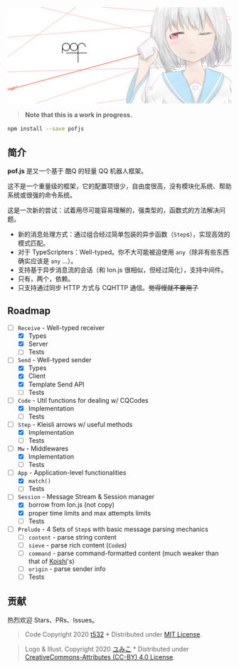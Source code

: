![pof.js](docs/.vuepress/public/header.jpg)

> **Note that this is a work in progress.**

```sh
npm install --save pofjs
```

## 简介

**pof.js** 是又一个基于 酷Q 的轻量 QQ 机器人框架。 

这不是一个重量级的框架，它的配置项很少，自由度很高，没有模块化系统、帮助系统或很强的命令系统。

这是一次新的尝试：试着用尽可能容易理解的，强类型的，函数式的方法解决问题。

- 新的消息处理方式：通过组合经过简单包装的异步函数（`Step`s），实现高效的模式匹配。
- 对于 TypeScripters：Well-typed。你不大可能被迫使用 `any`（除非有些东西确实应该是 `any` ...）。
- 支持基于异步消息流的会话（和 Ion.js 很相似，但经过简化），支持中间件。
- 只有，两个，依赖。
- 只支持通过同步 HTTP 方式与 CQHTTP 通信。~~觉得慢就不要用了~~

## Roadmap
- [ ] `Receive` - Well-typed receiver
    - [x] Types
    - [x] Server
    - [ ] Tests
- [ ] `Send` - Well-typed sender
    - [x] Types
    - [x] Client
    - [x] Template Send API
    - [ ] Tests
- [ ] `Code` - Util functions for dealing w/ CQCodes
    - [x] Implementation
    - [ ] Tests
- [ ] `Step` - Kleisli arrows w/ useful methods
    - [x] Implementation
    - [ ] Tests
- [ ] `Mw` - Middlewares
    - [x] Implementation
    - [ ] Tests
- [ ] `App` - Application-level functionalities
    - [x] `match()`
    - [ ] Tests
- [ ] `Session` - Message Stream & Session manager
    - [x] borrow from Ion.js (not copy)
    - [x] proper time limits and max attempts limits
    - [ ] Tests
- [ ] `Prelude` - 4 Sets of `Step`s with basic message parsing mechanics
    - [ ] `content` - parse string content
    - [ ] `sieve` - parse rich content (`Code`s)
    - [ ] `command` - parse command-formatted content (much weaker than that of [Koishi](https://npm.im/koishi)'s)
    - [ ] `origin` - parse sender info
    - [ ] Tests

## 贡献

热烈欢迎 Stars、PRs、Issues。

> Code Copyright 2020 [t532](https://github.com/t532) *
> Distributed under [MIT License](https://github.com/t532/pof/blob/master/LICENSE).

> Logo & Illust. Copyright 2020 [ユみこ](https://github.com/t532) *
> Distributed under [CreativeCommons-Attributes (CC-BY) 4.0 License](http://creativecommons.org/licenses/by/4.0/).
